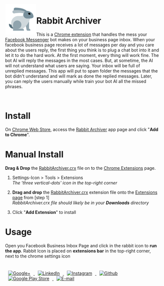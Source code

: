 <!-- Library Logo -->
<img src="icons/icon128.png?raw=true" align="left" hspace="1" vspace="1">



# Rabbit Archiver


This is a [Chrome extension](https://developer.chrome.com/extensions) that handles the mess your [Facebook Messenger](https://facebook.messenger.com) bot makes on your business page inbox.  When your facebook business page receives a lot of messages per day and you care about the users reply, the first thing you think is to plug a chat bot into it and let it to do the hard work.  At the first moment, every thing will work fine. The bot AI will reply the messages in the most cases. But, at sometime, the AI will not understand what users are saying. Your inbox will be full of unreplied messages. This app will put to spam folder the messages that the bot didn't understand and will mark as done the replied messages. Later, you can reply the users manually while train your bot AI all the missed phrases.

</br>

# Install
 On [Chrome Web Store](https://chrome.google.com/webstore), access the [Rabbit Archiver](https://chrome.google.com/webstore/detail/rabbit-archiver/kobnnffpeggijcjgcnimpjkjnkgbfdad) app page and click "**Add to Chrome**". 

# Manual Install

**Drag & Drop** the [RabbitArchiver.crx](/extension/RabbitArchiver.crx) file on to the [Chrome Extensions](chrome://extensions/) page.
1. Settings-Icon > Tools > Extensions  
 *The 'three vertical-dots' icon in the top-right corner*

2. **Drag and drop** the [RabbitArchiver.crx](/extension/RabbitArchiver.crx) extension file onto the [Extensions page](chrome://extensions/) from [step 1]  
 *RabbitArchiver.crx file should likely be in your **Downloads** directory*

3. Click "**Add Extension**" to install

# Usage
 
 Open you Facebook Business Inbox Page and click in the rabbit icon to **run the app**.
 Rabbit Icon is placed on **extensions bar** in the top-right corner, next to the chrome settings icon

#

<a href="https://plus.google.com/+JuniorVansuita" target="_blank">
 <img src="https://s20.postimg.org/59xees8vt/google_plus.png" alt="Google+" witdh="44" height="44" hspace="10">
</a>
<a href="https://www.linkedin.com/in/arleu-cezar-vansuita-júnior-83769271" target="_blank">
 <img src="https://s20.postimg.org/vxoeax4ah/linkedin.png" alt="LinkedIn" witdh="44" height="44" hspace="10">
</a>
<a href="https://www.instagram.com/jnrvans/" target="_blank">
 <img src="https://s20.postimg.org/lyyuap5h5/instagram.png" alt="Instagram" witdh="44" height="44" hspace="10">
</a>
<a href="https://github.com/jrvansuita" target="_blank">
 <img src="https://s20.postimg.org/jf37glhx5/github.png" alt="Github" witdh="44" height="44" hspace="10">
</a>
<a href="https://play.google.com/store/apps/dev?id=8002078663318221363" target="_blank">
 <img src="https://s20.postimg.org/5iuz4plo9/android.png" alt="Google Play Store" witdh="44" height="44" hspace="10">
</a>
<a href="mailto:vansuita.jr@gmail.com" target="_blank" >
 <img src="https://s20.postimg.org/slli3vn5l/email.png" alt="E-mail" witdh="44" height="44" hspace="10">
</a>
